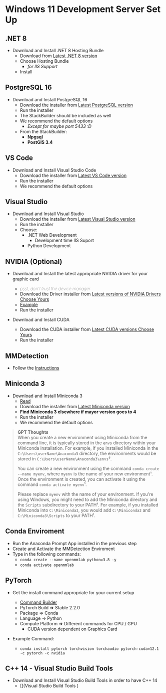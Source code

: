# Windows 11 Development Server Set Up

## .NET 8  

- Download and Install .NET 8 Hosting Bundle  
  - Download from [Latest .NET 8 version](https://dotnet.microsoft.com/en-us/download/dotnet/8.0)  
  - Choose Hosting Bundle  
    - _for IIS Support_  
  - Install

## PostgreSQL 16  

- Download and Install PostgreSQL 16  
  - Download the installer from [Latest PostgreSQL version](https://www.postgresql.org/download/windows/)  
  - Run the installer  
  - The StackBuilder should be included as well  
  - We recommend the default options  
    - _Except for maybe port 5433 :D_  
  - From the StackBuilder:  
    - __Npgsql__  
    - __PostGIS 3.4__  

## VS Code  

- Download and Install Visual Studio Code
  - Download the installer from [Latest VS Code version](https://code.visualstudio.com/Download)  
  - Run the installer  
  - We recommend the default options  

## Visual Studio  

- Download and Install Visual Studio  
  - Download the installer from [Latest Visual Studio version](https://visualstudio.microsoft.com/)  
  - Run the installer  
  - Choose:  
    - .NET Web Development  
      - Development time IIS Suport  
    - Python Development  

## NVIDIA (Optional)  

- Download and Install the latest appropriate NVIDIA driver for your graphic card  
  - <em style="font-weight: 100; font-style: itallic;">psst, don't trust the device manager</em>  
  - Download the Driver installer from [Latest versions of NVIDIA Drivers Choose Yours](https://www.nvidia.com/Download/index.aspx?lang=en-us)  
  - [Example](https://www.nvidia.com/Download/driverResults.aspx/218113/en-us/)  
  - Run the installer  

- Download and Install CUDA  
  - Download the CUDA installer from [Latest CUDA versions Choose Yours](https://developer.nvidia.com/cuda-downloads)  
  - Run the installer  

## MMDetection  

- Follow the [Instructions](https://mmdetection.readthedocs.io/en/latest/get_started.html)  

## Miniconda 3  

- Download and Install Miniconda 3  
  - [Read](https://docs.anaconda.com/free/miniconda/miniconda-install/)  
  - Download the installer from [Latest Miniconda version](https://docs.anaconda.com/free/miniconda/)  
  - __Find Miniconda 3 elsewhere if mayor version goes to 4__  
  - Run the installer  
  - We recommend the default options  

> __GPT Thoughts__  
> When you create a new environment using Miniconda from the command line, it is typically stored in the `envs` directory within your Miniconda installation. For example, if you installed Miniconda in the `C:\Users\userName\Anaconda3` directory, the environments would be stored in `C:\Users\userName\Anaconda3\envs`⁵.
>
> You can create a new environment using the command `conda create --name myenv`, where `myenv` is the name of your new environment¹. Once the environment is created, you can activate it using the command `conda activate myenv`¹.
>
> Please replace `myenv` with the name of your environment. If you're using Windows, you might need to add the Miniconda directory and the `Scripts` subdirectory to your PATH¹. For example, if you installed Miniconda into `C:\Miniconda3`, you would add `C:\Miniconda3` and `C:\Miniconda3\Scripts` to your PATH¹.

## Conda Enviroment  

- Run the Anaconda Prompt App installed in the previous step  
- Create and Activate the MMDetection Enviroment  
- Type in the following commands:  
  - `conda create --name openmmlab python=3.8 -y`  
  - `conda activate openmmlab`  

## PyTorch  

- Get the install command appropriate for your current setup  
  - [Command Builder](https://pytorch.org/get-started/locally/)  
  - PyTorch Build => Stable 2.2.0  
  - Package => Conda  
  - Language => Python  
  - Compute Platform => Different commands for CPU / GPU  
    - CUDA version dependent on Graphics Card  

- Example Command:  
  - `conda install pytorch torchvision torchaudio pytorch-cuda=12.1 -c pytorch -c nvidia`  

## C++ 14 - Visual Studio Build Tools  

- Download and Install Visual Studio Build Tools in order to have C++ 14 
  - [](Visual Studio Build Tools  )